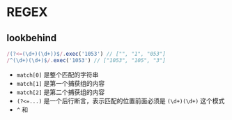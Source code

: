 # REGEX 
## lookbehind
```js
/(?<=(\d+)(\d+))$/.exec('1053') // ["", "1", "053"]
/^(\d+)(\d+)$/.exec('1053') // ["1053", "105", "3"]
```
- `match[0]` 是整个匹配的字符串
- `match[1]` 是第一个捕获组的内容
- `match[2]` 是第二个捕获组的内容
- `(?<=...)` 是一个后行断言，表示匹配的位置前面必须是 `(\d+)(\d+)` 这个模式
- `^` 和